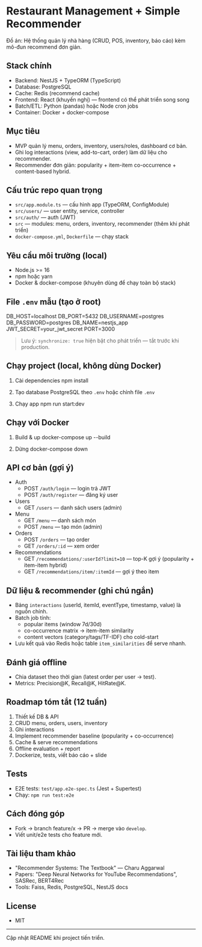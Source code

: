 # Restaurant Management + Simple Recommender

Đồ án: Hệ thống quản lý nhà hàng (CRUD, POS, inventory, báo cáo) kèm mô-đun recommend đơn giản.

## Stack chính

- Backend: NestJS + TypeORM (TypeScript)
- Database: PostgreSQL
- Cache: Redis (recommend cache)
- Frontend: React (khuyến nghị) — frontend có thể phát triển song song
- Batch/ETL: Python (pandas) hoặc Node cron jobs
- Container: Docker + docker-compose

## Mục tiêu

- MVP quản lý menu, orders, inventory, users/roles, dashboard cơ bản.
- Ghi log interactions (view, add-to-cart, order) làm dữ liệu cho recommender.
- Recommender đơn giản: popularity + item-item co-occurrence + content-based hybrid.

## Cấu trúc repo quan trọng

- `src/app.module.ts` — cấu hình app (TypeORM, ConfigModule)
- `src/users/` — user entity, service, controller
- `src/auth/` — auth (JWT)
- `src` — modules: menu, orders, inventory, recommender (thêm khi phát triển)
- `docker-compose.yml`, `Dockerfile` — chạy stack

## Yêu cầu môi trường (local)

- Node.js >= 16
- npm hoặc yarn
- Docker & docker-compose (khuyên dùng để chạy toàn bộ stack)

## File `.env` mẫu (tạo ở root)

DB_HOST=localhost
DB_PORT=5432
DB_USERNAME=postgres
DB_PASSWORD=postgres
DB_NAME=nestjs_app
JWT_SECRET=your_jwt_secret
PORT=3000

> Lưu ý: `synchronize: true` hiện bật cho phát triển — tắt trước khi production.

## Chạy project (local, không dùng Docker)

1. Cài dependencies
   npm install

2. Tạo database PostgreSQL theo `.env` hoặc chỉnh file `.env`

3. Chạy app
   npm run start:dev

## Chạy với Docker

1. Build & up
   docker-compose up --build

2. Dừng
   docker-compose down

## API cơ bản (gợi ý)

- Auth
  - POST `/auth/login` — login trả JWT
  - POST `/auth/register` — đăng ký user
- Users
  - GET `/users` — danh sách users (admin)
- Menu
  - GET `/menu` — danh sách món
  - POST `/menu` — tạo món (admin)
- Orders
  - POST `/orders` — tạo order
  - GET `/orders/:id` — xem order
- Recommendations
  - GET `/recommendations/:userId?limit=10` — top-K gợi ý (popularity + item-item hybrid)
  - GET `/recommendations/item/:itemId` — gợi ý theo item

## Dữ liệu & recommender (ghi chú ngắn)

- Bảng `interactions` (userId, itemId, eventType, timestamp, value) là nguồn chính.
- Batch job tính:
  - popular items (window 7d/30d)
  - co-occurrence matrix → item-item similarity
  - content vectors (category/tags/TF-IDF) cho cold-start
- Lưu kết quả vào Redis hoặc table `item_similarities` để serve nhanh.

## Đánh giá offline

- Chia dataset theo thời gian (latest order per user → test).
- Metrics: Precision@K, Recall@K, HitRate@K.

## Roadmap tóm tắt (12 tuần)

1. Thiết kế DB & API
2. CRUD menu, orders, users, inventory
3. Ghi interactions
4. Implement recommender baseline (popularity + co-occurrence)
5. Cache & serve recommendations
6. Offline evaluation + report
7. Dockerize, tests, viết báo cáo + slide

## Tests

- E2E tests: `test/app.e2e-spec.ts` (Jest + Supertest)
- Chạy: `npm run test:e2e`

## Cách đóng góp

- Fork → branch feature/x → PR → merge vào `develop`.
- Viết unit/e2e tests cho feature mới.

## Tài liệu tham khảo

- "Recommender Systems: The Textbook" — Charu Aggarwal
- Papers: "Deep Neural Networks for YouTube Recommendations", SASRec, BERT4Rec
- Tools: Faiss, Redis, PostgreSQL, NestJS docs

## License

- MIT

---

Cập nhật README khi project tiến triển.
